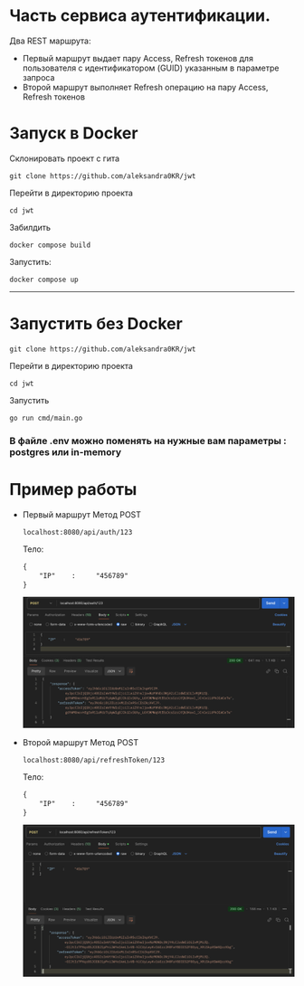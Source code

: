 # Часть сервиса аутентификации.

Два REST маршрута:

- Первый маршрут выдает пару Access, Refresh токенов для пользователя с идентификатором (GUID) указанным в параметре запроса
- Второй маршрут выполняет Refresh операцию на пару Access, Refresh токенов

# Запуск в Docker
Склонировать проект с гита

```
git clone https://github.com/aleksandra0KR/jwt
```
Перейти в директорию проекта
```
cd jwt
```
Забилдить
```
docker compose build
```
Запустить:
```
docker compose up
```
---
# Запустить без Docker

```
git clone https://github.com/aleksandra0KR/jwt
```
Перейти в директорию проекта
```
cd jwt
```
Запустить
```
go run cmd/main.go
```

### В файле .env можно поменять на нужные вам параметры : postgres или in-memory



# Пример работы
- Первый маршрут Метод POST
  ```
  localhost:8080/api/auth/123
  ```
  
  Тело:
  ```
  {
      "IP"    :     "456789"
  }
  ```
  ![](https://github.com/aleksandra0KR/jwt/blob/main/examples/1.png?raw=true)
- Второй маршрут Метод POST
  ```
  localhost:8080/api/refreshToken/123
  ```

  Тело:
  ```
  {
      "IP"    :     "456789"
  }
  ```
  ![](https://github.com/aleksandra0KR/jwt/blob/main/examples/2.png?raw=true)